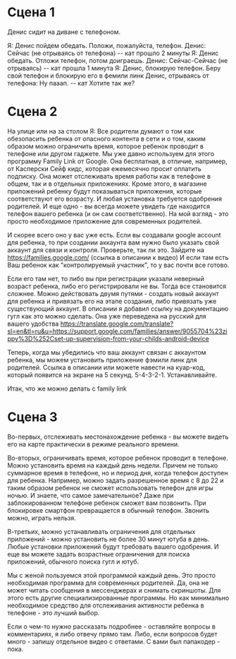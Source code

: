 # Сцена 1
Денис сидит на диване с телефоном. 

Я: Денис пойдем обедать. Положи, пожалуйста, телефон. 
Денис: Сейчас (не отрываясь от телефона)
-- кат прошло 2 минуты
Я: Денис обедать. Отложи телефон, потом доиграешь. 
Денис: Сейчас-Сейчас (не отрываясь)
-- кат прошла 1 минута
Я: Денис, блокирую телефон. 
Беру свой телефон и блокирую его в фемили линк
Денис, отрываясь от телефона: Ну пааап. 
-- кат Хотите так же? 

# Сцена 2
На улице или на за столом
Я: Все родители думают о том как обезопасить ребенка от опасного контента в сети и о том, каким образом можно ограничить время, которое ребенок проводит в телефоне или другом гаджете. Мы уже давно используем для этого программу Family Link от Google. Она бесплатная, в отличие, например, от Касперски Сейф кидс, которая ежемесячно просит оплатить подписку. Она может отслеживать время работы как в телефоне в общем, так и в отдельных приложениях. 
Кроме этого, в магазине приложений ребенку будут показываться приложения, которые соответствуют его возрасту. И любая установка требуется одобрения родителей. И еще одно - вы всегда можете увидеть где находится телефон вашего ребенка (и он сам соответственно). 
На мой взгляд - это просто необходимое приложение для современных родителей. 

И скорее всего оно у вас уже есть. Если вы создавали google account для ребенка, то при создании аккаунта вам нужно было указать свой аккаунт для связи и контроля. Проверьте, так ли это. 
Зайдите на https://families.google.com/ (ссылка в описании к видео)
И если там есть Ваш ребенок как "контролируемый участник", то у вас почти все готово. 

Если его там нет, то либо вы при регистрации указали неверный возраст ребенка, либо его регистрировали не вы. Тогда все становится сложнее. Можно действовать двумя путями - создать новый аккаунт для ребенка и привязать его на этапе создания, либо привязать уже существующий аккаунт. В описании я добавил ссылку на документацию гугл как это можно сделать. Она уже переведена на русский для вашего удобства
https://translate.google.com/translate?sl=en&tl=ru&u=https://support.google.com/families/answer/9055704%23zippy%3D%252Cset-up-supervision-from-your-childs-android-device

Теперь, когда мы убедились что ваш аккаунт связан с аккаунтом ребенка, мы можем установить приложение фэмили линк для родителей. Ссылка в описании или можете навести на куар-код, который появится на экране на 5 секунд. 5-4-3-2-1. Устанавливайте. 

Итак, что же можно делать с family link

# Сцена 3 
Во-первых, отслеживать местонахождение ребенка - вы можете видеть его на карте практически в режиме реального времени.

Во-вторых, ограничивать время, которое ребенок проводит в телефоне. Можно установить время на каждый день недели. Причем не только суммарное время в телефоне, но и период дня, когда телефон доступен для ребенка. Например, можно задать разрешенное время с 8 до 22 и таким образом ребенок не сможет использовать телефон для игры ночью. 
И знаете, что самое замечательное? Даже при заблокированном телефоне ребенок сможет вам позвонить. При блокировке смартфон превращается в обычный телефон. Звонить можно, играть нельзя. 

В-третьих, можно устанавливать ограничения для отдельных приложений - можно установить не более 30 минут ютуба в день. 
Любые установки приложений будут требовать вашего одобрения. И еще вы можете задать возрастные ограничения для поиска приложений, обычного поиска гугл и ютуб. 

Мы с женой пользуемся этой программой каждый день. Это просто необходимая программа для современных родителей. 
Да, она не может читать сообщения в мессенджерах и снимать скриншоты. Для этого есть другие специализированные программы. Но как минимально необходимое средство для отслеживания активности ребенка в телефоне - это лучший выбор. 

Если о чем-то нужно рассказать подробнее - оставляйте вопросы в комментариях, я либо отвечу прямо там. Либо, если вопросов будет много - запишу отдельное видео с ответами. С вами был папакодер - пока. 